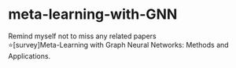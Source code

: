 # meta-learning-with-GNN
Remind myself not to miss any related papers   
⭐[survey]Meta-Learning with Graph Neural Networks: Methods and Applications.
